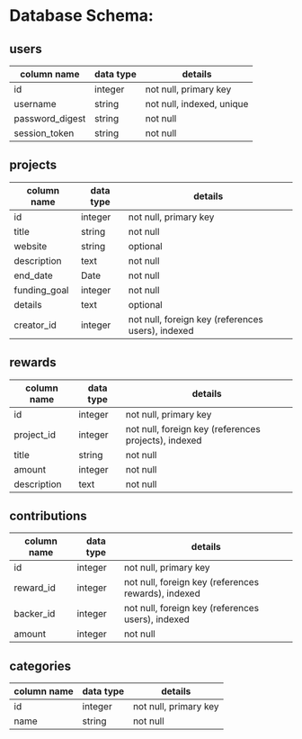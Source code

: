 # Database Schema:

## users
column name     | data type | details
----------------|-----------|-----------------------
id              | integer   | not null, primary key
username        | string    | not null, indexed, unique
password_digest | string    | not null
session_token   | string    | not null

## projects
column name        | data type | details
-------------------|-----------|-----------------------
id                 | integer   | not null, primary key
title              | string    | not null
website            | string    | optional
description        | text      | not null
end_date           | Date      | not null
funding_goal       | integer   | not null
details            | text      | optional
creator_id         | integer   | not null, foreign key (references users), indexed

## rewards
column name  | data type | details
-------------|-----------|-----------------------
id           | integer   | not null, primary key
project_id   | integer   | not null, foreign key (references projects), indexed
title        | string    | not null
amount       | integer   | not null
description  | text      | not null

## contributions
column name | data type | details
------------|-----------|-----------------------
id          | integer   | not null, primary key
reward_id   | integer   | not null, foreign key (references rewards), indexed
backer_id   | integer   | not null, foreign key (references users), indexed
amount	    | integer   |	not null

## categories
column name | data type | details
------------|-----------|-----------------------
id          | integer   | not null, primary key
name        | string    | not null
